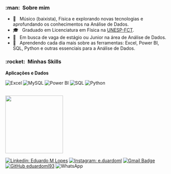
<h3> :man: &nbsp;Sobre mim </h3>

- 🤔 &nbsp; Músico (baixista), Física e explorando novas tecnologias e aprofundando os conhecimentos na Análise de Dados.
- 🎓 &nbsp; Graduado em Licenciatura em Física na <a href="https://www.fct.unesp.br/">UNESP-FCT</a>.
- 💼 &nbsp; Em busca de vaga de estágio ou Junior na área de Análise de Dados.
- 🌱 &nbsp; Aprendendo cada dia mais sobre as ferramentas: Excel, Power BI, SQL, Python e outras essenciais para a Análise de Dados.

<h3> :rocket: &nbsp;Minhas Skills </h3>

**Aplicações e Dados**

 ![Excel](https://img.shields.io/badge/Microsoft_Excel-217346?style=for-the-badge&logo=microsoft-excel&logoColor=white)
 ![MySQL](https://img.shields.io/badge/-MySQL-333333?style=flat&logo=mysql)
 ![Power BI](https://img.shields.io/badge/PowerBI-F2C811?style=for-the-badge&logo=Power%20BI&logoColor=white)
 ![SQL](https://img.shields.io/badge/Microsoft_SQL_Server-CC2927?style=for-the-badge&logo=microsoft-sql-server&logoColor=white)
 ![Python](https://img.shields.io/badge/Python-3776AB?style=for-the-badge&logo=python&logoColor=white)


<br/>
<img height="180em" src="https://github-readme-stats.vercel.app/api?username=eduardoml93&show_icons=true&theme=tokyonight"/>

<br/>

[![Linkedin: Eduardo M Lopes](https://img.shields.io/badge/-EduardoMLopes-blue?style=flat-square&logo=Linkedin&logoColor=white&link=https://www.linkedin.com/in/eduardo-moreni-lopes-5b2712214/)](https://www.linkedin.com/in/eduardo-moreni-lopes-5b2712214/)
[![Instagram: e.duardoml](https://img.shields.io/badge/-@e.duardoml-blue?style=flat-square&logo=Instagram&logoColor=white&link=https://instagram.com/e.duardoml/)](https://instagram.com/e.duardoml/)
[![Gmail Badge](https://img.shields.io/badge/-eduardo.moreni1@gmail.com-006bed?style=flat-square&logo=Gmail&logoColor=white&link=mailto:eduardo.moreni1@gmail.com)](mailto:eduardo.moreni1@gmail.com)
[![GitHub eduardoml93]( https://img.shields.io/github/followers/eduardoml93?label=follow&style=social)](https://github.com/eduardoml93)
![WhatsApp](https://img.shields.io/badge/WhatsApp-18997957600?style=for-the-badge&logo=whatsapp&logoColor=white)
